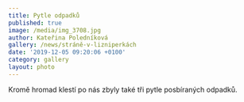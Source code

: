 ```yaml
---
title: Pytle odpadků
published: true
image: /media/img_3708.jpg
author: Kateřina Poledníková
gallery: /news/stráně-v-lizniperkách
date: '2019-12-05 09:20:06 +0100'
category: gallery
layout: photo
---
```

Kromě hromad klestí po nás zbyly také tři pytle posbíraných odpadků.
